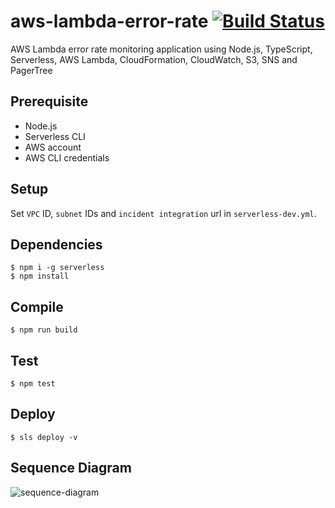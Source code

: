 # aws-lambda-error-rate [![Build Status](https://travis-ci.org/zulhilmizainuddin/aws-lambda-error-rate.svg?branch=master)](https://travis-ci.org/zulhilmizainuddin/aws-lambda-error-rate)
AWS Lambda error rate monitoring application using Node.js, TypeScript, Serverless, AWS Lambda, CloudFormation, CloudWatch, S3, SNS and PagerTree

## Prerequisite
- Node.js
- Serverless CLI
- AWS account
- AWS CLI credentials

## Setup
Set `VPC` ID, `subnet` IDs and `incident integration` url in `serverless-dev.yml`.

## Dependencies
```
$ npm i -g serverless
$ npm install
```

## Compile
```
$ npm run build
```

## Test
```
$ npm test
```

## Deploy
```
$ sls deploy -v
```

## Sequence Diagram
![sequence-diagram](http://www.plantuml.com/plantuml/proxy?cache=no&src=https://raw.github.com/zulhilmizainuddin/aws-lambda-error-rate/master/sequence-diagram.plantuml)
